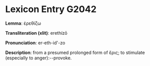 # Lexicon Entry G2042

**Lemma**: ἐρεθίζω

**Transliteration (xlit)**: erethízō

**Pronunciation**: er-eth-id'-zo

**Description**:
from a presumed prolonged form of ἔρις; to stimulate (especially to anger):--provoke.
